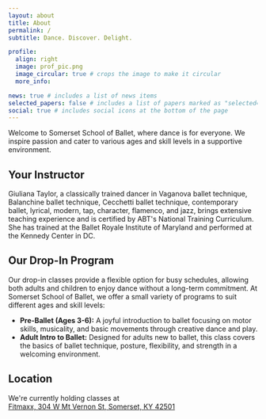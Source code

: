 ```yaml
---
layout: about
title: About
permalink: /
subtitle: Dance. Discover. Delight.

profile:
  align: right
  image: prof_pic.png
  image_circular: true # crops the image to make it circular
  more_info: 

news: true # includes a list of news items
selected_papers: false # includes a list of papers marked as "selected={true}"
social: true # includes social icons at the bottom of the page
---
```


Welcome to Somerset School of Ballet, where dance is for everyone. We inspire passion and cater to various ages and skill levels in a supportive environment.

## Your Instructor
Giuliana Taylor, a classically trained dancer in Vaganova ballet technique, Balanchine ballet technique, Cecchetti ballet technique, contemporary ballet, lyrical, modern, tap, character, flamenco, and jazz, brings extensive teaching experience and is certified by ABT's National Training Curriculum. She has trained at the Ballet Royale Institute of Maryland and performed at the Kennedy Center in DC.

## Our Drop-In Program
Our drop-in classes provide a flexible option for busy schedules, allowing both adults and children to enjoy dance without a long-term commitment. At Somerset School of Ballet, we offer a small variety of programs to suit different ages and skill levels:

- **Pre-Ballet (Ages 3-6):** A joyful introduction to ballet focusing on motor skills, musicality, and basic movements through creative dance and play.
- **Adult Intro to Ballet:** Designed for adults new to ballet, this class covers the basics of ballet technique, posture, flexibility, and strength in a welcoming environment.

## Location 
We're currently holding classes at  
[Fitmaxx, 304 W Mt Vernon St, Somerset, KY 42501](https://maps.app.goo.gl/JBXejqFpaZuqY8uq5)